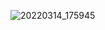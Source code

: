 ![20220314_175945](https://user-images.githubusercontent.com/103135934/167308004-7fda0295-de45-4738-b32f-0917d8afb3ce.jpg)
